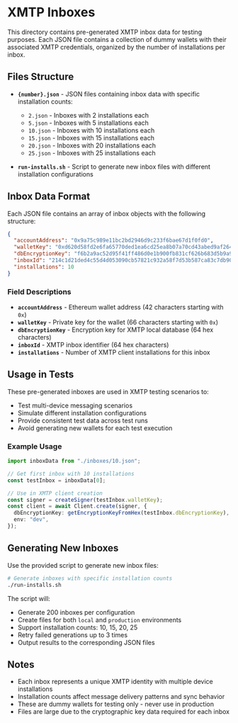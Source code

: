 # XMTP Inboxes

This directory contains pre-generated XMTP inbox data for testing purposes. Each JSON file contains a collection of dummy wallets with their associated XMTP credentials, organized by the number of installations per inbox.

## Files Structure

- **`{number}.json`** - JSON files containing inbox data with specific installation counts:

  - `2.json` - Inboxes with 2 installations each
  - `5.json` - Inboxes with 5 installations each
  - `10.json` - Inboxes with 10 installations each
  - `15.json` - Inboxes with 15 installations each
  - `20.json` - Inboxes with 20 installations each
  - `25.json` - Inboxes with 25 installations each

- **`run-installs.sh`** - Script to generate new inbox files with different installation configurations

## Inbox Data Format

Each JSON file contains an array of inbox objects with the following structure:

```json
{
  "accountAddress": "0x9a75c989e11bc2bd2946d9c233f6bae67d1f0fd0",
  "walletKey": "0xd620d58fd2e6fa65770ded1ea6cd25ea8b07a70cd43abed9af264a55c9b98ecc",
  "dbEncryptionKey": "f6b2a9ac52d95f41ff486d0e1b900fb831cf626b683d5b9a9448e71170c2b975",
  "inboxId": "214c1d21ded4c55d4d053090cb57821c932a58f7d53b587ca83c7db908e6650b",
  "installations": 10
}
```

### Field Descriptions

- **`accountAddress`** - Ethereum wallet address (42 characters starting with `0x`)
- **`walletKey`** - Private key for the wallet (66 characters starting with `0x`)
- **`dbEncryptionKey`** - Encryption key for XMTP local database (64 hex characters)
- **`inboxId`** - XMTP inbox identifier (64 hex characters)
- **`installations`** - Number of XMTP client installations for this inbox

## Usage in Tests

These pre-generated inboxes are used in XMTP testing scenarios to:

- Test multi-device messaging scenarios
- Simulate different installation configurations
- Provide consistent test data across test runs
- Avoid generating new wallets for each test execution

### Example Usage

```typescript
import inboxData from "./inboxes/10.json";

// Get first inbox with 10 installations
const testInbox = inboxData[0];

// Use in XMTP client creation
const signer = createSigner(testInbox.walletKey);
const client = await Client.create(signer, {
  dbEncryptionKey: getEncryptionKeyFromHex(testInbox.dbEncryptionKey),
  env: "dev",
});
```

## Generating New Inboxes

Use the provided script to generate new inbox files:

```bash
# Generate inboxes with specific installation counts
./run-installs.sh
```

The script will:

- Generate 200 inboxes per configuration
- Create files for both `local` and `production` environments
- Support installation counts: 10, 15, 20, 25
- Retry failed generations up to 3 times
- Output results to the corresponding JSON files

## Notes

- Each inbox represents a unique XMTP identity with multiple device installations
- Installation counts affect message delivery patterns and sync behavior
- These are dummy wallets for testing only - never use in production
- Files are large due to the cryptographic key data required for each inbox
